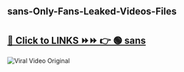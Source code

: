 
 ## sans-Only-Fans-Leaked-Videos-Files

# <h2><a href="https://mediaupload.pro?sans">🔗 Click to LINKS ⏩⏩ 👉 🟢 sans </a></h2>

<a href="https://mediaupload.pro?sans" rel="nofollow" data-target="animated-image.originalLink"><img src="https://i.ibb.co.com/xMMVF88/686577567.gif" alt="Viral Video Original" style="max-width: 100%; display: inline-block;" data-target="animated-image.originalImage"></a>